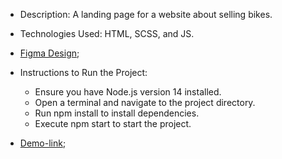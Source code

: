   - Description: A landing page for a website about selling bikes.

  - Technologies Used: HTML, SCSS, and JS.

  - [Figma Design](https://www.figma.com/file/NZQAIydtHo5QkINyGLHNcq/BIKE-New-Version?type=design&node-id=0-1&mode=design&t=cT9RX1hdyLdwP2vZ-0);

  - Instructions to Run the Project:
      - Ensure you have Node.js version 14 installed.
      - Open a terminal and navigate to the project directory.
      - Run npm install to install dependencies.
      - Execute npm start to start the project.

  - [Demo-link](https://DimaDvm.github.io/bike-landing/);
